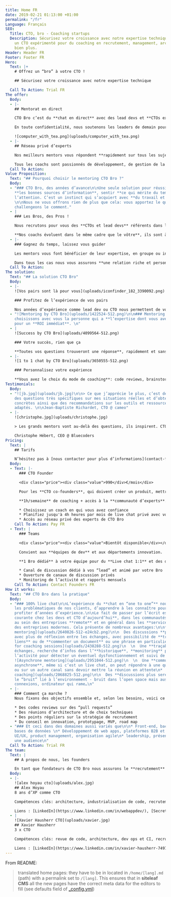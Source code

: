 ```yaml
---
title: Home FR
date: 2019-02-21 01:13:00 +01:00
permalink: "/fr"
Language: Français
SEO:
  Title: CTO, bro - Coaching startups
  Description: Sécurisez votre croissance avec notre expertise technique. Offrez vous
    un CTO expérimenté pour du coaching en recrutement, management, architecture et
    bien plus.
Header: Header FR
Footer: Footer FR
Hero:
  Text: |+
    # Offrez un “bro” à votre CTO !

    ## Sécurisez votre croissance avec notre expertise technique

  Call To Action: Trial FR
The offer:
  Body:
  - |-
    ## Mentorat en direct

    CTO Bro c’est du **chat en direct** avec des lead devs et **CTOs expérimentés**. Choisissez votre coach et faites le point deux fois par semaine.

    En toute confidentialité, nous soutenons les leaders de demain pour leur stratégie de recrutement, le management, l’industrialisation de code [et bien plus](#comment-ça-marche-). Définissons ensemble vos objectifs et bénéficiez d’un mentorat en direct dans votre chat room privée.

    ![computer_with_tea.png](uploads/computer_with_tea.png)
  - |-
    ## Réseau privé d’experts

    Nos meilleurs mentors vous répondent **rapidement sur tous les sujets**. Posez une question et obtenez la **réponse en quelques minutes**, à un jour ouvré maximum

    Tous les coachs sont passionnés de développement, de gestion de la croissance, de leadership… Quand, dans le chat, une question pop, alors **la discussion est ouverte** et les opinions se confrontent **au service de votre produit**.
  Call To Action: 
Value Proposition:
  Text: "## Pourquoi choisir le mentoring CTO Bro ?"
  Body:
  - "### CTO Bro, des années d’avance\n\nUne seule solution pour réussir : trouver
    **les bonnes sources d’information**, sentir **ce qui mérite du temps** et de
    l’attention. C’est un instinct qui s’acquiert avec **du travail et de l’expérience**.
    \n\nNous ne vous offrons rien de plus que cela: vous apportez le quoi et nous
    challengeons le comment."
  - |
    ### Les Bros, des Pros !

    Nous recrutons pour vous des **CTOs et lead devs** référents dans leurs domaines. Ce ne sont **pas des consultants**, ce sont des mentors.

    **Nos coachs évoluent dans le même cadre que le vôtre**, ils sont à plein temps sur un projet ambitieux qui repose sur eux, sur leurs compétences techniques et humaines.
  - |-
    ### Gagnez du temps, laissez vous guider

    Les mentors vous font bénéficier de leur expertise, en groupe ou individuellement, ponctuellement ou quotidiennement. **Peu importe la méthode, nous voulons votre réussite**.

    Dans tous les cas nous vous assurons **une relation riche et personnelle**.
  Call To Action:
The solution:
  Text: "## La solution CTO Bro"
  Body:
  - |-
    ![Vos pairs sont là pour vous](uploads/iconfinder_182_3390092.png)

    ### Profitez de l’expérience de vos pairs

    Nos années d’expérience comme lead dev ou CTO nous permettent de vous faire profiter d’un **point de vue extérieur intéressant**, de **contacts** et d’**idées qui font sens**.
  - "![Mentoring by CTO Bro](uploads/1422524-512.png)\n\n### Mentoring sur mesure\n\nNous
    choisissons avec vous la personne qui a **l’expertise dont vous avez besoin**,
    pour un **ROI immédiat**. \n"
  - |
    ![Success by CTO Bro](uploads/4099564-512.png)

    ### Votre succès, rien que ça

    **Toutes vos questions trouveront une réponse**, rapidement et sans limite du nombre de question ou de complexité. Les “Bro” adorent être challengés !
  - |-
    ![1 to 1 chat by CTO Bro](uploads/3650555-512.png)

    ### Personnalisez votre expérience

    **Vous avez le choix du mode de coaching**: code reviews, brainstorming, daily meeting, group chat entre plusieurs experts et vos collaborateurs. Prenez exactement ce dont vous avez besoin.
Testimonials:
  Body:
  - "![jb.jpg](uploads/jb.jpg)\n\n> Ce que j’apprécie le plus, c’est de pouvoir poser
    des questions très spécifiques sur mes situations réelles et d’obtenir des solutions
    concrètes ainsi que des recommandations sur les outils et ressources les plus
    adaptés. \n\nJean-Baptiste Richardet, CTO @ cameo"
  - |-
    ![christophe.jpg](uploads/christophe.jpg)

    > Les grands mentors vont au-delà des questions, ils inspirent. CTO Bro est une solution qui apporte autant aux mentors qu’aux mentorés dans la mise en relation et le développement des compétences.

    Christophe Hébert, CEO @ Bluecoders
Pricing:
  Text: |
    ## Tarifs

    N’hésitez pas à [nous contacter pour plus d’informations](contact-fr). Les prix ci-dessous sont HT (TVA non incluse).
  Body:
  - Text: |-
      ### CTO Founder

      <div class="price"><div class="value">990</div>€/mois</div>

      Pour les **CTO co-founders**, qui doivent créer un produit, mettre en place une équipe.

      **1h/semaine** de coaching + accès à la **communauté d’experts**.

      * Choisissez un coach en qui vous avez confiance
      * Planifiez jusqu'à 4h heures par mois de live chat privé avec votre “bro”
      * Accès au réseau privé des experts de CTO Bro
    Call To Action: Pay FR
  - Text: |
      ### Teams

      <div class="price"><div class="value">Bientôt disponible</div></div>

      Convient aux **équipes de dev** et aux départements innovation.

      **1 Bro dédié** à votre équipe pour du **Live chat 1:1** et des discussions de groupe dans **votre chat room**.

      * Canal de discussion dédié à vos “lead” et animé par votre Bro
      * Ouverture de canaux de discussion privés
      * Monitoring de l’activité et rapports mensuels
    Call To Action: Contact Founders FR
How it works:
  Text: "## CTO Bro dans la pratique"
  Body:
  - "### 100% live chat\n\nL’expérience du **chat en “one to one”** nous permet d’adresser
    les problématiques de nos clients, d’apprendre à les connaître pour leur faire
    profiter d’années d’expérience.\n\nLe fait de passer par l’écrit est une **pratique
    courante chez les devs et CTO d’aujourd’hui**, dans les communautés **open source**,
    au sein des entreprises **remote** et en général dans les **services techniques**
    des entreprises modernes. Cela présente de nombreux avantages:\n\n* ![Structured
    mentoring](uploads/2640826-512-e24cb2.png)\n\n  Des discussions **plus structurées**
    avec plus de réflexion entre les échanges, avec possibilité de **transmettre des
    liens** ou de **commenter un document** ou une phrase en particulier \n* ![Reporting
    for coaching sessions](uploads/2438288-512.png)\n  \n  Une **traçabilité** des
    échanges, recherche d’infos dans l’**historique**, **monitoring** possible de
    l’activité pour détecter un éventuel dysfonctionnement et suivi de la facturation\n*
    ![Asynchrone mentoring](uploads/2951044-512.png)\n  \n  Une **communication plus
    asynchrone**, même si c’est un live chat, on peut répondre à une question IRL
    ou sur un autre canal sans devoir mettre la réunion en attente\n* ![CTO mentoring
    coaching](uploads/2068825-512.png)\n\n  Des **discussions plus sereines** sans
    le “bruit” lié à l’environnement - bruit dans l’open space mais aussi mauvaises
    connexions, ordinateur qui rame…\n"
  - |-
    ### Comment ça marche ?
    Nous fixons des objectifs ensemble et, selon les besoins, voici ce que nous faisons concrètement :

    * Des codes reviews sur des “pull requests”
    * Des réunions d’architecture et de choix techniques
    * Des points réguliers sur la stratégie de recrutement
    * Du conseil en innovation, prototypage, MVP, road map
  - "### Et ceci dans des domaines aussi variés que\n\n* Front-end, back-end, dev-ops,
    bases de données \n* Développement de web apps, plateformes B2B et B2C, APIs\n*
    UI/UX, product management, organisation agile\n* leadership, présenter devant
    une audience\n"
  Call To Action: Trial FR
The team:
  Text: |
    ## A propos de nous, les founders

    En tant que fondateurs de CTO Bro nous assurons le **recrutement** des coachs, et nous vous garantissons une **expérience humaine** qui sera décisive dans **votre réussite**.
  Body:
  - |-
    ![alex hoyau cto](uploads/alex.jpg)
    ## Alex Hoyau
    8 ans d’XP comme CTO

    Compétences clés: architecture, industrialisation de code, recrutement, leadership

    Liens : [LinkedIn](https://www.linkedin.com/in/webappdev/), [Secret Media on Crunchbase](https://www.crunchbase.com/organization/secret-media-inc), [Altavia on Crunchbase](https://www.crunchbase.com/organization/altavia)
  - |
    ![Xavier Hausherr CTO](uploads/xavier.jpg)
    ## Xavier Hausherr
    3 x CTO

    Compétences clés: revue de code, architecture, dev ops et CI, recrutement, RH, management.

    Liens : [LinkedIn](https://www.linkedin.com/in/xavier-hausherr-74977932/), [AlloCiné on Crunchbase](https://www.crunchbase.com/organization/allocine), [Overblog on Crunchbase](https://www.crunchbase.com/organization/overblog)
---
```


From README:

> translated home pages: they have to be in located in `/home/[lang].md` (path) with a permalink set to `/[lang]`. This ensures that in **siteleaf CMS** all the new pages have the correct meta data for the editors to fill (see defaults field of [_config.yml](./_config.yml))

